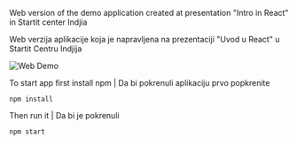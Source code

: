 Web version of the demo application created at presentation "Intro in React" in Startit center Indjia

Web verzija aplikacije koja je napravljena na prezentaciji "Uvod u React" u Startit Centru Indjija

<img src="https://cdn.jsdelivr.net/gh/gorangajic/react-introduction-demo@master/web/react-demo.gif" alt="Web Demo" />

To start app first install npm | Da bi pokrenuli aplikaciju prvo popkrenite

```
npm install
```

Then run it | Da bi je pokrenuli

```
npm start
```
